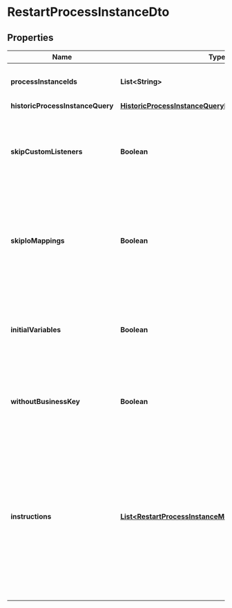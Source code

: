 

# RestartProcessInstanceDto

## Properties

Name | Type | Description | Notes
------------ | ------------- | ------------- | -------------
**processInstanceIds** | **List&lt;String&gt;** | A list of process instance ids to restart. |  [optional]
**historicProcessInstanceQuery** | [**HistoricProcessInstanceQueryDto**](HistoricProcessInstanceQueryDto.md) |  |  [optional]
**skipCustomListeners** | **Boolean** | Skip execution listener invocation for activities that are started as part of this request. |  [optional]
**skipIoMappings** | **Boolean** | Skip execution of [input/output variable mappings](https://docs.camunda.org/manual/7.18/user-guide/process-engine/variables/#input-output-variable-mapping) for activities that are started as part of this request. |  [optional]
**initialVariables** | **Boolean** | Set the initial set of variables during restart. By default, the last set of variables is used. |  [optional]
**withoutBusinessKey** | **Boolean** | Do not take over the business key of the historic process instance. |  [optional]
**instructions** | [**List&lt;RestartProcessInstanceModificationInstructionDto&gt;**](RestartProcessInstanceModificationInstructionDto.md) | **Optional**. A JSON array of instructions that specify which activities to start the process instance at. If this property is omitted, the process instance starts at its default blank start event. |  [optional]



